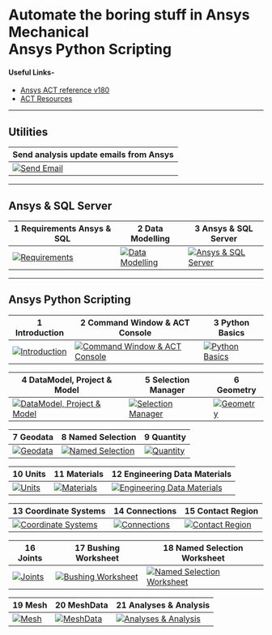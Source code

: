 # Automate the boring stuff in Ansys Mechanical <br> Ansys Python Scripting

#### Useful Links-

* [Ansys ACT reference v180](https://storage.ansys.com/corp/ACT_Reference_Guide_doc_v180/)
* [ACT Resources](https://github.com/Amrit-Hub/Automate-the-boring-stuff-in-Ansys-Mechanical-Scripting/tree/066c001f17c7bcebaa84da6c10dd2e30434e2cfd/000%20resources)

---
## Utilities

| Send analysis update emails from Ansys |
|---------|
| [![Send Email](http://img.youtube.com/vi/okAIJ1bCn-Y/0.jpg)](https://www.youtube.com/watch?v=okAIJ1bCn-Y) |

---
## Ansys & SQL Server

| 1 Requirements Ansys & SQL  | 2 Data Modelling  | 3 Ansys & SQL Server  |
| ------------- | ------------- | ------------- |
| [![Requirements](http://img.youtube.com/vi/qq7cnxCQRJU/0.jpg)](https://www.youtube.com/watch?v=qq7cnxCQRJU)  | [![Data Modelling](http://img.youtube.com/vi/anPAasBZd6E/0.jpg)](https://www.youtube.com/watch?v=anPAasBZd6E)  | [![Ansys & SQL Server](http://img.youtube.com/vi/az5SfwL3M9A/0.jpg)](https://www.youtube.com/watch?v=az5SfwL3M9A) |

---
## Ansys Python Scripting

| 1 Introduction  | 2 Command Window & ACT Console  | 3 Python Basics  |
| ------------- | ------------- | ------------- |
| [![Introduction](http://img.youtube.com/vi/ycD8B1HuQSg/0.jpg)](https://www.youtube.com/watch?v=ycD8B1HuQSg)  | [![Command Window & ACT Console](http://img.youtube.com/vi/VGLIXkH8q3o/0.jpg)](https://www.youtube.com/watch?v=VGLIXkH8q3o)  | [![Python Basics](http://img.youtube.com/vi/BH545xRXh_k/0.jpg)](https://www.youtube.com/watch?v=BH545xRXh_k) |

| 4 DataModel, Project & Model  | 5 Selection Manager | 6 Geometry |
| ------------- | ------------- | ------------- |
| [![DataModel, Project & Model](http://img.youtube.com/vi/__WLUjFMzJE/0.jpg)](https://www.youtube.com/watch?v=__WLUjFMzJE) |[![Selection Manager](http://img.youtube.com/vi/X1QCCcmn32o/0.jpg)](https://www.youtube.com/watch?v=X1QCCcmn32o) | [![Geometry](http://img.youtube.com/vi/0OCBK_SGBj4/0.jpg)](https://www.youtube.com/watch?v=0OCBK_SGBj4) |

| 7 Geodata | 8 Named Selection | 9 Quantity |
| ------------- | ------------- | ------------- |
| [![Geodata](http://img.youtube.com/vi/V6sd9EsW4jg/0.jpg)](https://www.youtube.com/watch?v=V6sd9EsW4jg) | [![Named Selection](http://img.youtube.com/vi/agOJPpISCcI/0.jpg)](https://www.youtube.com/watch?v=agOJPpISCcI) |[![Quantity](http://img.youtube.com/vi/OwkIUkvUZPk/0.jpg)](https://www.youtube.com/watch?v=OwkIUkvUZPk) |

| 10 Units | 11 Materials | 12 Engineering Data Materials
| ------------- | ------------- | ------------- |
| [![Units](http://img.youtube.com/vi/rsefko6TX1A/0.jpg)](https://www.youtube.com/watch?v=rsefko6TX1A) | [![Materials](http://img.youtube.com/vi/95sPC85Isog/0.jpg)](https://www.youtube.com/watch?v=95sPC85Isog) | [![Engineering Data Materials](http://img.youtube.com/vi/8RlDzhMPjEk/0.jpg)](https://www.youtube.com/watch?v=8RlDzhMPjEk) |

| 13 Coordinate Systems | 14 Connections | 15 Contact Region |
| ------------- | ------------- | ------------- |
| [![Coordinate Systems](http://img.youtube.com/vi/fjf14KC8Xxk/0.jpg)](https://www.youtube.com/watch?v=fjf14KC8Xxk) | [![Connections](http://img.youtube.com/vi/P0WwNjca1xM/0.jpg)](https://www.youtube.com/watch?v=P0WwNjca1xM)| [![Contact Region](http://img.youtube.com/vi/BPlw5_hPJvI/0.jpg)](https://www.youtube.com/watch?v=BPlw5_hPJvI) |

| 16 Joints | 17 Bushing Worksheet | 18 Named Selection Worksheet |
| ------------- | ------------- | ------------- |
| [![Joints](http://img.youtube.com/vi/bzhvb4JdYR4/0.jpg)](https://www.youtube.com/watch?v=bzhvb4JdYR4) | [![Bushing Worksheet](http://img.youtube.com/vi/EqWLwHzuvxY/0.jpg)](https://www.youtube.com/watch?v=EqWLwHzuvxY) | [![Named Selection Worksheet](http://img.youtube.com/vi/TTsR_c8Q7hY/0.jpg)](https://www.youtube.com/watch?v=TTsR_c8Q7hY) |

| 19 Mesh | 20 MeshData | 21 Analyses & Analysis |
| ------------- | ------------- | ------------- |
| [![Mesh](http://img.youtube.com/vi/yvAvor0HQYI/0.jpg)](https://www.youtube.com/watch?v=yvAvor0HQYI) | [![MeshData](http://img.youtube.com/vi/ULfu9VLe5Yk/0.jpg)](https://www.youtube.com/watch?v=ULfu9VLe5Yk) | [![Analyses & Analysis](http://img.youtube.com/vi/D6uhcR0IRR8/0.jpg)](https://www.youtube.com/watch?v=D6uhcR0IRR8)
